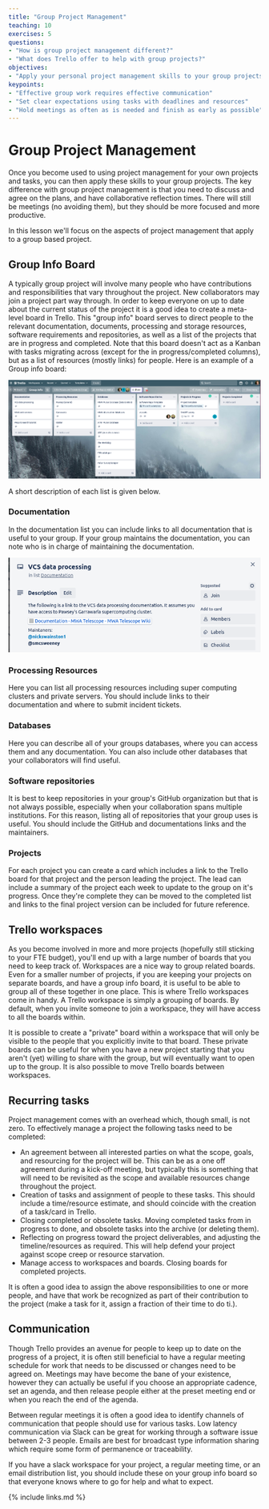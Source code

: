 ```yaml
---
title: "Group Project Management"
teaching: 10
exercises: 5
questions:
- "How is group project management different?"
- "What does Trello offer to help with group projects?"
objectives:
- "Apply your personal project management skills to your group projects"
keypoints:
- "Effective group work requires effective communication"
- "Set clear expectations using tasks with deadlines and resources"
- "Hold meetings as often as is needed and finish as early as possible"
---
```


# Group Project Management
Once you become used to using project management for your own projects and tasks, you can then apply these skills to your group projects.
The key difference with group project management is that you need to discuss and agree on the plans, and have collaborative reflection times.
There will still be meetings (no avoiding them), but they should be more focused and more productive.

In this lesson we'll focus on the aspects of project management that apply to a group based project.

## Group Info Board
A typically group project will involve many people who have contributions and responsibilities that vary throughout the project.
New collaborators may join a project part way through.
In order to keep everyone on up to date about the current status of the project it is a good idea to create a meta-level board in Trello.
This "group info" board serves to direct people to the relevant documentation, documents, processing and storage resources, software requirements and repositories, as well as a list of the projects that are in progress and completed.
Note that this board doesn't act as a Kanban with tasks migrating across (except for the in progress/completed columns), but as a list of resources (mostly links) for people.
Here is an example of a Group info board:

![group_info](../fig/group_info.png)

A short description of each list is given below.

### Documentation
In the documentation list you can include links to all documentation that is useful to your group.
If your group maintains the documentation, you can note who is in charge of maintaining the documentation.

![group_info_documentation](../fig/group_info_documentation.png)

### Processing Resources
Here you can list all processing resources including super computing clusters and private servers.
You should include links to their documentation and where to submit incident tickets.

### Databases
Here you can describe all of your groups databases, where you can access them and any documentation.
You can also include other databases that your collaborators will find useful.

### Software repositories
It is best to keep repositories in your group's GitHub organization but that is not always possible, especially when your collaboration spans multiple institutions.
For this reason, listing all of repositories that your group uses is useful.
You should include the GitHub and documentations links and the maintainers.

### Projects
For each project you can create a card which includes a link to the Trello board for that project and the person leading the project.
The lead can include a summary of the project each week to update to the group on it's progress.
Once they're complete they can be moved to the completed list and links to the final project version can be included for future reference.

## Trello workspaces
As you become involved in more and more projects (hopefully still sticking to your FTE budget), you'll end up with a large number of boards that you need to keep track of.
Workspaces are a nice way to group related boards.
Even for a smaller number of projects, if you are keeping your projects on separate boards, and have a group info board, it is useful to be able to group all of these together in one place.
This is where Trello workspaces come in handy.
A Trello workspace is simply a grouping of boards.
By default, when you invite someone to join a workspace, they will have access to all the boards within.

It is possible to create a "private" board within a workspace that will only be visible to the people that you explicitly invite to that board.
These private boards can be useful for when you have a new project starting that you aren't (yet) willing to share with the group, but will eventually want to open up to the group.
It is also possible to move Trello boards between workspaces.


## Recurring tasks
Project management comes with an overhead which, though small, is not zero.
To effectively manage a project the following tasks need to be completed:
- An agreement between all interested parties on what the scope, goals, and resourcing for the project will be. This can be as a one off agreement during a kick-off meeting, but typically this is something that will need to be revisited as the scope and available resources change throughout the project.
- Creation of tasks and assignment of people to these tasks. This should include a time/resource estimate, and should coincide with the creation of a task/card in Trello.
- Closing completed or obsolete tasks. Moving completed tasks from in progress to done, and obsolete tasks into the archive (or deleting them).
- Reflecting on progress toward the project deliverables, and adjusting the timeline/resources as required. This will help defend your project against scope creep or resource starvation.
- Manage access to workspaces and boards. Closing boards for completed projects. 

It is often a good idea to assign the above responsibilities to one or more people, and have that work be recognized as part of their contribution to the project (make a task for it, assign a fraction of their time to do ti.).


## Communication
Though Trello provides an avenue for people to keep up to date on the progress of a project, it is often still beneficial to have a regular meeting schedule for work that needs to be discussed or changes need to be agreed on.
Meetings may have become the bane of your existence, however they can actually be useful if you choose an appropriate cadence, set an agenda, and then release people either at the preset meeting end or when you reach the end of the agenda.

Between regular meetings it is often a good idea to identify channels of communication that people should use for various tasks.
Low latency communication via Slack can be great for working through a software issue between 2-3 people.
Emails are best for broadcast type information sharing which require some form of permanence or traceability.

If you have a slack workspace for your project, a regular meeting time, or an email distribution list, you should include these on your group info board so that everyone knows where to go for help and what to expect.

{% include links.md %}

